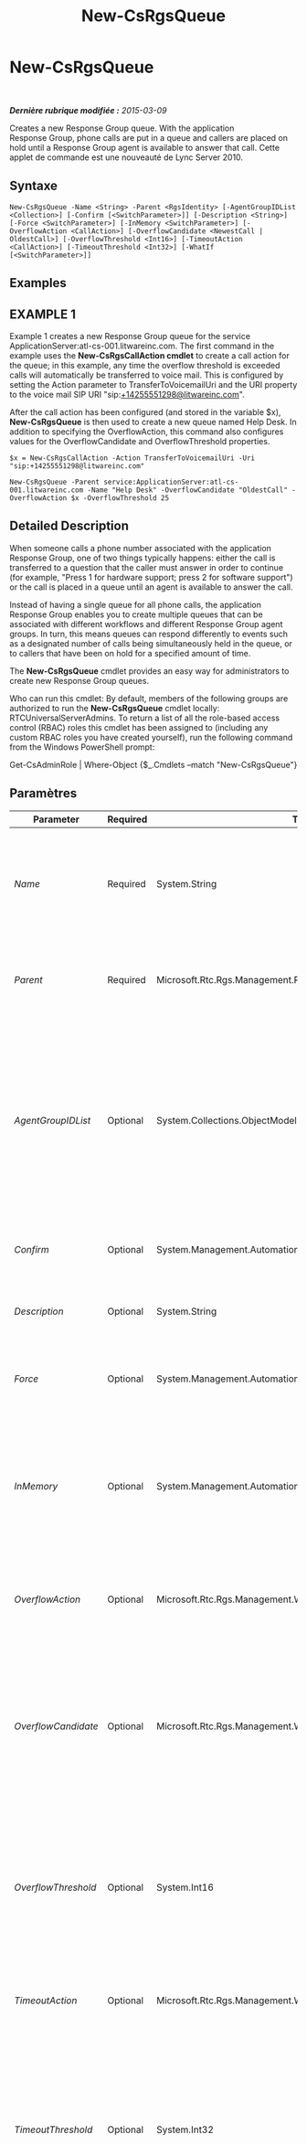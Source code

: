 ﻿---
title: New-CsRgsQueue
TOCTitle: New-CsRgsQueue
ms:assetid: e013533b-6845-44c6-ae5e-e75187b43181
ms:mtpsurl: https://technet.microsoft.com/fr-fr/library/Gg398989(v=OCS.15)
ms:contentKeyID: 49299082
ms.date: 05/20/2016
mtps_version: v=OCS.15
ms.translationtype: HT
---

# New-CsRgsQueue

 

_**Dernière rubrique modifiée :** 2015-03-09_

Creates a new Response Group queue. With the application Response Group, phone calls are put in a queue and callers are placed on hold until a Response Group agent is available to answer that call. Cette applet de commande est une nouveauté de Lync Server 2010.

## Syntaxe

    New-CsRgsQueue -Name <String> -Parent <RgsIdentity> [-AgentGroupIDList <Collection>] [-Confirm [<SwitchParameter>]] [-Description <String>] [-Force <SwitchParameter>] [-InMemory <SwitchParameter>] [-OverflowAction <CallAction>] [-OverflowCandidate <NewestCall | OldestCall>] [-OverflowThreshold <Int16>] [-TimeoutAction <CallAction>] [-TimeoutThreshold <Int32>] [-WhatIf [<SwitchParameter>]]

## Examples

## EXAMPLE 1

Example 1 creates a new Response Group queue for the service ApplicationServer:atl-cs-001.litwareinc.com. The first command in the example uses the **New-CsRgsCallAction cmdlet** to create a call action for the queue; in this example, any time the overflow threshold is exceeded calls will automatically be transferred to voice mail. This is configured by setting the Action parameter to TransferToVoicemailUri and the URI property to the voice mail SIP URI "sip:+14255551298@litwareinc.com".

After the call action has been configured (and stored in the variable $x), **New-CsRgsQueue** is then used to create a new queue named Help Desk. In addition to specifying the OverflowAction, this command also configures values for the OverflowCandidate and OverflowThreshold properties.

    $x = New-CsRgsCallAction -Action TransferToVoicemailUri -Uri "sip:+14255551298@litwareinc.com"
    
    New-CsRgsQueue -Parent service:ApplicationServer:atl-cs-001.litwareinc.com -Name "Help Desk" -OverflowCandidate "OldestCall" -OverflowAction $x -OverflowThreshold 25

## Detailed Description

When someone calls a phone number associated with the application Response Group, one of two things typically happens: either the call is transferred to a question that the caller must answer in order to continue (for example, "Press 1 for hardware support; press 2 for software support") or the call is placed in a queue until an agent is available to answer the call.

Instead of having a single queue for all phone calls, the application Response Group enables you to create multiple queues that can be associated with different workflows and different Response Group agent groups. In turn, this means queues can respond differently to events such as a designated number of calls being simultaneously held in the queue, or to callers that have been on hold for a specified amount of time.

The **New-CsRgsQueue** cmdlet provides an easy way for administrators to create new Response Group queues.

Who can run this cmdlet: By default, members of the following groups are authorized to run the **New-CsRgsQueue** cmdlet locally: RTCUniversalServerAdmins. To return a list of all the role-based access control (RBAC) roles this cmdlet has been assigned to (including any custom RBAC roles you have created yourself), run the following command from the Windows PowerShell prompt:

Get-CsAdminRole | Where-Object {$\_.Cmdlets –match "New-CsRgsQueue"}

## Paramètres


<table>
<colgroup>
<col style="width: 25%" />
<col style="width: 25%" />
<col style="width: 25%" />
<col style="width: 25%" />
</colgroup>
<thead>
<tr class="header">
<th>Parameter</th>
<th>Required</th>
<th>Type</th>
<th>Description</th>
</tr>
</thead>
<tbody>
<tr class="odd">
<td><p><em>Name</em></p></td>
<td><p>Required</p></td>
<td><p>System.String</p></td>
<td><p>Unique name to be assigned to the queue. The combination of the Parent property and the Name property enables you to uniquely identify Response Group queues without having to refer to the queue’s globally unique identifier (GUID).</p></td>
</tr>
<tr class="even">
<td><p><em>Parent</em></p></td>
<td><p>Required</p></td>
<td><p>Microsoft.Rtc.Rgs.Management.RgsIdentity</p></td>
<td><p>Service where the new queue will be hosted. For example: -Parent &quot;service:ApplicationServer:atl-cs-001.litwareinc.com&quot;.</p></td>
</tr>
<tr class="odd">
<td><p><em>AgentGroupIDList</em></p></td>
<td><p>Optional</p></td>
<td><p>System.Collections.ObjectModel.Collection</p></td>
<td><p>Identity of the Response Group agent groups to be added to the queue. The agent group Identities can be retrieved using the <strong>Get-CsRgsAgentGroup</strong> cmdlet. For details, see the Examples section in this topic.</p>
<p>If a call is routed to a queue that has no agent groups assigned to it (or has only been assigned agent groups that do not have any agents) then that call will automatically be disconnected.</p></td>
</tr>
<tr class="even">
<td><p><em>Confirm</em></p></td>
<td><p>Optional</p></td>
<td><p>System.Management.Automation.SwitchParameter</p></td>
<td><p>Prompts you for confirmation before executing the command.</p></td>
</tr>
<tr class="odd">
<td><p><em>Description</em></p></td>
<td><p>Optional</p></td>
<td><p>System.String</p></td>
<td><p>Enables administrators to provide additional information about the Response Group queue.</p></td>
</tr>
<tr class="even">
<td><p><em>Force</em></p></td>
<td><p>Optional</p></td>
<td><p>System.Management.Automation.SwitchParameter</p></td>
<td><p>Suppresses the display of any non-fatal error message that might occur when running the command.</p></td>
</tr>
<tr class="odd">
<td><p><em>InMemory</em></p></td>
<td><p>Optional</p></td>
<td><p>System.Management.Automation.SwitchParameter</p></td>
<td><p>Crée une référence d’objet sans valider l’objet comme une modification définitive. Si vous affectez à une variable la sortie de cette cmdlet appelée avec ce paramètre, vous pouvez apporter des modifications aux propriétés de la référence d’objet, puis les valider en appelant la cmdlet Set- correspondante.</p></td>
</tr>
<tr class="even">
<td><p><em>OverflowAction</em></p></td>
<td><p>Optional</p></td>
<td><p>Microsoft.Rtc.Rgs.Management.WritableSettings.CallAction</p></td>
<td><p>Action to be taken if the overflow threshold is reached. The OverflowAction must be created using the <strong>New-CsRgsCallAction</strong> cmdlet.</p></td>
</tr>
<tr class="odd">
<td><p><em>OverflowCandidate</em></p></td>
<td><p>Optional</p></td>
<td><p>Microsoft.Rtc.Rgs.Management.WritableSettings.OverflowCandidate</p></td>
<td><p>Indicates which call will be acted upon should the overflow threshold be reached. The OverflowCandidate property must be set to one of the following two values:</p>
<p>NewestCall</p>
<p>OldestCall</p>
<p>The default value is NewestCall.</p></td>
</tr>
<tr class="even">
<td><p><em>OverflowThreshold</em></p></td>
<td><p>Optional</p></td>
<td><p>System.Int16</p></td>
<td><p>Number of simultaneous calls that can be in the queue at any one time before the overflow action is triggered. The OverflowThreshold can be any integer value between 0 and 1000, inclusive. The default value is Null, meaning that an unlimited number of calls can be in the queue at any given time.</p></td>
</tr>
<tr class="odd">
<td><p><em>TimeoutAction</em></p></td>
<td><p>Optional</p></td>
<td><p>Microsoft.Rtc.Rgs.Management.WritableSettings.CallAction</p></td>
<td><p>Action to be taken if the timeout threshold is reached. The TimeoutAction must be created using the <strong>New-CsRgsCallAction</strong> cmdlet.</p></td>
</tr>
<tr class="even">
<td><p><em>TimeoutThreshold</em></p></td>
<td><p>Optional</p></td>
<td><p>System.Int32</p></td>
<td><p>Amount of time (in seconds) that a call can be in the queue before that call times out. At that point, the system will take the action specified by the TimeoutAction parameter.</p>
<p>The timeout threshold can be any integer value between 10 and 65535 seconds (approximately 18 hours), inclusive; the default value is null, meaning that the queue never times out.</p></td>
</tr>
<tr class="odd">
<td><p><em>WhatIf</em></p></td>
<td><p>Optional</p></td>
<td><p>System.Management.Automation.SwitchParameter</p></td>
<td><p>Describes what would happen if you executed the command without actually executing the command.</p></td>
</tr>
</tbody>
</table>


## Input Types

None. **New-CsRgsQueue** does not accept pipelined input.

## Return Types

**New-CsRgsQueue** creates new instances of the Microsoft.Rtc.Rgs.Management.WritableSettings.Queue object.

## Voir aussi

#### Autres ressources

[Get-CsRgsQueue](get-csrgsqueue.md)  
[Remove-CsRgsQueue](remove-csrgsqueue.md)  
[Set-CsRgsQueue](set-csrgsqueue.md)

